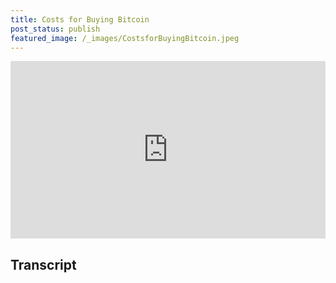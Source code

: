 ```yaml
---
title: Costs for Buying Bitcoin
post_status: publish
featured_image: /_images/CostsforBuyingBitcoin.jpeg
---
```


<div style="padding:56.25% 0 0 0;position:relative;"><iframe src="https://player.vimeo.com/video/844670492?badge=0&amp;autopause=0&amp;player_id=0&amp;app_id=58479" frameborder="0" allow="autoplay; fullscreen; picture-in-picture" allowfullscreen style="position:absolute;top:0;left:0;width:100%;height:100%;" title="073 Costs for Buying Bitcoin"></iframe></div>

<div style="margin-bottom:30px;"></div>

## Transcript

